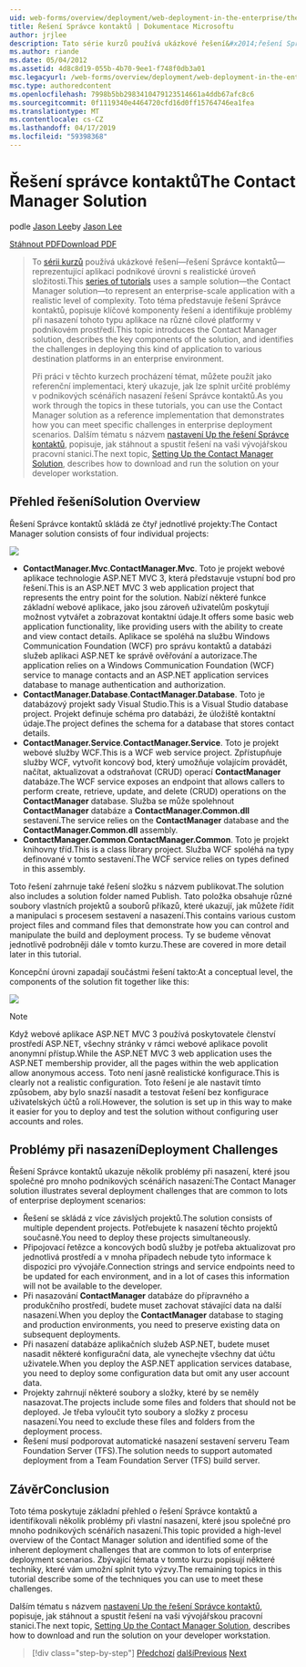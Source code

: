 ```yaml
---
uid: web-forms/overview/deployment/web-deployment-in-the-enterprise/the-contact-manager-solution
title: Řešení Správce kontaktů | Dokumentace Microsoftu
author: jrjlee
description: Tato série kurzů používá ukázkové řešení&#x2014;řešení Správce kontaktů&#x2014;reprezentující aplikaci podnikové úrovni s realistické leve...
ms.author: riande
ms.date: 05/04/2012
ms.assetid: 4d8c8d19-055b-4b70-9ee1-f748f0db3a01
msc.legacyurl: /web-forms/overview/deployment/web-deployment-in-the-enterprise/the-contact-manager-solution
msc.type: authoredcontent
ms.openlocfilehash: 7998b5bb2983410479123514661a4ddb67afc8c6
ms.sourcegitcommit: 0f1119340e4464720cfd16d0ff15764746ea1fea
ms.translationtype: MT
ms.contentlocale: cs-CZ
ms.lasthandoff: 04/17/2019
ms.locfileid: "59398368"
---
```

# <a name="the-contact-manager-solution"></a><span data-ttu-id="3424a-103">Řešení správce kontaktů</span><span class="sxs-lookup"><span data-stu-id="3424a-103">The Contact Manager Solution</span></span>

<span data-ttu-id="3424a-104">podle [Jason Lee](https://github.com/jrjlee)</span><span class="sxs-lookup"><span data-stu-id="3424a-104">by [Jason Lee](https://github.com/jrjlee)</span></span>

[<span data-ttu-id="3424a-105">Stáhnout PDF</span><span class="sxs-lookup"><span data-stu-id="3424a-105">Download PDF</span></span>](https://msdnshared.blob.core.windows.net/media/MSDNBlogsFS/prod.evol.blogs.msdn.com/CommunityServer.Blogs.Components.WeblogFiles/00/00/00/63/56/8130.DeployingWebAppsInEnterpriseScenarios.pdf)

> <span data-ttu-id="3424a-106">To [sérii kurzů](web-deployment-in-the-enterprise.md) používá ukázkové řešení&#x2014;řešení Správce kontaktů&#x2014;reprezentující aplikaci podnikové úrovni s realistické úroveň složitosti.</span><span class="sxs-lookup"><span data-stu-id="3424a-106">This [series of tutorials](web-deployment-in-the-enterprise.md) uses a sample solution&#x2014;the Contact Manager solution&#x2014;to represent an enterprise-scale application with a realistic level of complexity.</span></span> <span data-ttu-id="3424a-107">Toto téma představuje řešení Správce kontaktů, popisuje klíčové komponenty řešení a identifikuje problémy při nasazení tohoto typu aplikace na různé cílové platformy v podnikovém prostředí.</span><span class="sxs-lookup"><span data-stu-id="3424a-107">This topic introduces the Contact Manager solution, describes the key components of the solution, and identifies the challenges in deploying this kind of application to various destination platforms in an enterprise environment.</span></span>
> 
> <span data-ttu-id="3424a-108">Při práci v těchto kurzech procházení témat, můžete použít jako referenční implementaci, který ukazuje, jak lze splnit určité problémy v podnikových scénářích nasazení řešení Správce kontaktů.</span><span class="sxs-lookup"><span data-stu-id="3424a-108">As you work through the topics in these tutorials, you can use the Contact Manager solution as a reference implementation that demonstrates how you can meet specific challenges in enterprise deployment scenarios.</span></span> <span data-ttu-id="3424a-109">Dalším tématu s názvem [nastavení Up the řešení Správce kontaktů](setting-up-the-contact-manager-solution.md), popisuje, jak stáhnout a spustit řešení na vaši vývojářskou pracovní stanici.</span><span class="sxs-lookup"><span data-stu-id="3424a-109">The next topic, [Setting Up the Contact Manager Solution](setting-up-the-contact-manager-solution.md), describes how to download and run the solution on your developer workstation.</span></span>


## <a name="solution-overview"></a><span data-ttu-id="3424a-110">Přehled řešení</span><span class="sxs-lookup"><span data-stu-id="3424a-110">Solution Overview</span></span>

<span data-ttu-id="3424a-111">Řešení Správce kontaktů skládá ze čtyř jednotlivé projekty:</span><span class="sxs-lookup"><span data-stu-id="3424a-111">The Contact Manager solution consists of four individual projects:</span></span>

![](the-contact-manager-solution/_static/image1.png)

- <span data-ttu-id="3424a-112">**ContactManager.Mvc**.</span><span class="sxs-lookup"><span data-stu-id="3424a-112">**ContactManager.Mvc**.</span></span> <span data-ttu-id="3424a-113">Toto je projekt webové aplikace technologie ASP.NET MVC 3, která představuje vstupní bod pro řešení.</span><span class="sxs-lookup"><span data-stu-id="3424a-113">This is an ASP.NET MVC 3 web application project that represents the entry point for the solution.</span></span> <span data-ttu-id="3424a-114">Nabízí některé funkce základní webové aplikace, jako jsou zároveň uživatelům poskytují možnost vytvářet a zobrazovat kontaktní údaje.</span><span class="sxs-lookup"><span data-stu-id="3424a-114">It offers some basic web application functionality, like providing users with the ability to create and view contact details.</span></span> <span data-ttu-id="3424a-115">Aplikace se spoléhá na službu Windows Communication Foundation (WCF) pro správu kontaktů a databázi služeb aplikaci ASP.NET ke správě ověřování a autorizace.</span><span class="sxs-lookup"><span data-stu-id="3424a-115">The application relies on a Windows Communication Foundation (WCF) service to manage contacts and an ASP.NET application services database to manage authentication and authorization.</span></span>
- <span data-ttu-id="3424a-116">**ContactManager.Database**.</span><span class="sxs-lookup"><span data-stu-id="3424a-116">**ContactManager.Database**.</span></span> <span data-ttu-id="3424a-117">Toto je databázový projekt sady Visual Studio.</span><span class="sxs-lookup"><span data-stu-id="3424a-117">This is a Visual Studio database project.</span></span> <span data-ttu-id="3424a-118">Projekt definuje schéma pro databázi, že úložiště kontaktní údaje.</span><span class="sxs-lookup"><span data-stu-id="3424a-118">The project defines the schema for a database that stores contact details.</span></span>
- <span data-ttu-id="3424a-119">**ContactManager.Service**.</span><span class="sxs-lookup"><span data-stu-id="3424a-119">**ContactManager.Service**.</span></span> <span data-ttu-id="3424a-120">Toto je projekt webové služby WCF.</span><span class="sxs-lookup"><span data-stu-id="3424a-120">This is a WCF web service project.</span></span> <span data-ttu-id="3424a-121">Zpřístupňuje služby WCF, vytvořit koncový bod, který umožňuje volajícím provádět, načítat, aktualizovat a odstraňovat (CRUD) operací **ContactManager** databáze.</span><span class="sxs-lookup"><span data-stu-id="3424a-121">The WCF service exposes an endpoint that allows callers to perform create, retrieve, update, and delete (CRUD) operations on the **ContactManager** database.</span></span> <span data-ttu-id="3424a-122">Služba se může spolehnout **ContactManager** databáze a **ContactManager.Common.dll** sestavení.</span><span class="sxs-lookup"><span data-stu-id="3424a-122">The service relies on the **ContactManager** database and the **ContactManager.Common.dll** assembly.</span></span>
- <span data-ttu-id="3424a-123">**ContactManager.Common**.</span><span class="sxs-lookup"><span data-stu-id="3424a-123">**ContactManager.Common**.</span></span> <span data-ttu-id="3424a-124">Toto je projekt knihovny tříd.</span><span class="sxs-lookup"><span data-stu-id="3424a-124">This is a class library project.</span></span> <span data-ttu-id="3424a-125">Služba WCF spoléhá na typy definované v tomto sestavení.</span><span class="sxs-lookup"><span data-stu-id="3424a-125">The WCF service relies on types defined in this assembly.</span></span>

<span data-ttu-id="3424a-126">Toto řešení zahrnuje také řešení složku s názvem publikovat.</span><span class="sxs-lookup"><span data-stu-id="3424a-126">The solution also includes a solution folder named Publish.</span></span> <span data-ttu-id="3424a-127">Tato položka obsahuje různé soubory vlastních projektů a souborů příkazů, které ukazují, jak můžete řídit a manipulaci s procesem sestavení a nasazení.</span><span class="sxs-lookup"><span data-stu-id="3424a-127">This contains various custom project files and command files that demonstrate how you can control and manipulate the build and deployment process.</span></span> <span data-ttu-id="3424a-128">Ty se budeme věnovat jednotlivě podrobněji dále v tomto kurzu.</span><span class="sxs-lookup"><span data-stu-id="3424a-128">These are covered in more detail later in this tutorial.</span></span>

<span data-ttu-id="3424a-129">Koncepční úrovni zapadají součástmi řešení takto:</span><span class="sxs-lookup"><span data-stu-id="3424a-129">At a conceptual level, the components of the solution fit together like this:</span></span>

![](the-contact-manager-solution/_static/image2.png)

> [!NOTE]
> <span data-ttu-id="3424a-130">Když webové aplikace ASP.NET MVC 3 používá poskytovatele členství prostředí ASP.NET, všechny stránky v rámci webové aplikace povolit anonymní přístup.</span><span class="sxs-lookup"><span data-stu-id="3424a-130">While the ASP.NET MVC 3 web application uses the ASP.NET membership provider, all the pages within the web application allow anonymous access.</span></span> <span data-ttu-id="3424a-131">Toto není jasně realistické konfigurace.</span><span class="sxs-lookup"><span data-stu-id="3424a-131">This is clearly not a realistic configuration.</span></span> <span data-ttu-id="3424a-132">Toto řešení je ale nastavit tímto způsobem, aby bylo snazší nasadit a testovat řešení bez konfigurace uživatelských účtů a rolí.</span><span class="sxs-lookup"><span data-stu-id="3424a-132">However, the solution is set up in this way to make it easier for you to deploy and test the solution without configuring user accounts and roles.</span></span>


## <a name="deployment-challenges"></a><span data-ttu-id="3424a-133">Problémy při nasazení</span><span class="sxs-lookup"><span data-stu-id="3424a-133">Deployment Challenges</span></span>

<span data-ttu-id="3424a-134">Řešení Správce kontaktů ukazuje několik problémy při nasazení, které jsou společné pro mnoho podnikových scénářích nasazení:</span><span class="sxs-lookup"><span data-stu-id="3424a-134">The Contact Manager solution illustrates several deployment challenges that are common to lots of enterprise deployment scenarios:</span></span>

- <span data-ttu-id="3424a-135">Řešení se skládá z více závislých projektů.</span><span class="sxs-lookup"><span data-stu-id="3424a-135">The solution consists of multiple dependent projects.</span></span> <span data-ttu-id="3424a-136">Potřebujete k nasazení těchto projektů současně.</span><span class="sxs-lookup"><span data-stu-id="3424a-136">You need to deploy these projects simultaneously.</span></span>
- <span data-ttu-id="3424a-137">Připojovací řetězce a koncových bodů služby je potřeba aktualizovat pro jednotlivá prostředí a v mnoha případech nebude tyto informace k dispozici pro vývojáře.</span><span class="sxs-lookup"><span data-stu-id="3424a-137">Connection strings and service endpoints need to be updated for each environment, and in a lot of cases this information will not be available to the developer.</span></span>
- <span data-ttu-id="3424a-138">Při nasazování **ContactManager** databáze do přípravného a produkčního prostředí, budete muset zachovat stávající data na další nasazení.</span><span class="sxs-lookup"><span data-stu-id="3424a-138">When you deploy the **ContactManager** database to staging and production environments, you need to preserve existing data on subsequent deployments.</span></span>
- <span data-ttu-id="3424a-139">Při nasazení databáze aplikačních služeb ASP.NET, budete muset nasadit některé konfigurační data, ale vynechejte všechny dat účtu uživatele.</span><span class="sxs-lookup"><span data-stu-id="3424a-139">When you deploy the ASP.NET application services database, you need to deploy some configuration data but omit any user account data.</span></span>
- <span data-ttu-id="3424a-140">Projekty zahrnují některé soubory a složky, které by se neměly nasazovat.</span><span class="sxs-lookup"><span data-stu-id="3424a-140">The projects include some files and folders that should not be deployed.</span></span> <span data-ttu-id="3424a-141">Je třeba vyloučit tyto soubory a složky z procesu nasazení.</span><span class="sxs-lookup"><span data-stu-id="3424a-141">You need to exclude these files and folders from the deployment process.</span></span>
- <span data-ttu-id="3424a-142">Řešení musí podporovat automatické nasazení sestavení serveru Team Foundation Server (TFS).</span><span class="sxs-lookup"><span data-stu-id="3424a-142">The solution needs to support automated deployment from a Team Foundation Server (TFS) build server.</span></span>

## <a name="conclusion"></a><span data-ttu-id="3424a-143">Závěr</span><span class="sxs-lookup"><span data-stu-id="3424a-143">Conclusion</span></span>

<span data-ttu-id="3424a-144">Toto téma poskytuje základní přehled o řešení Správce kontaktů a identifikovali několik problémy při vlastní nasazení, které jsou společné pro mnoho podnikových scénářích nasazení.</span><span class="sxs-lookup"><span data-stu-id="3424a-144">This topic provided a high-level overview of the Contact Manager solution and identified some of the inherent deployment challenges that are common to lots of enterprise deployment scenarios.</span></span> <span data-ttu-id="3424a-145">Zbývající témata v tomto kurzu popisují některé techniky, které vám umožní splnit tyto výzvy.</span><span class="sxs-lookup"><span data-stu-id="3424a-145">The remaining topics in this tutorial describe some of the techniques you can use to meet these challenges.</span></span>

<span data-ttu-id="3424a-146">Dalším tématu s názvem [nastavení Up the řešení Správce kontaktů](setting-up-the-contact-manager-solution.md), popisuje, jak stáhnout a spustit řešení na vaši vývojářskou pracovní stanici.</span><span class="sxs-lookup"><span data-stu-id="3424a-146">The next topic, [Setting Up the Contact Manager Solution](setting-up-the-contact-manager-solution.md), describes how to download and run the solution on your developer workstation.</span></span>

> [!div class="step-by-step"]
> <span data-ttu-id="3424a-147">[Předchozí](web-deployment-in-the-enterprise.md)
> [další](setting-up-the-contact-manager-solution.md)</span><span class="sxs-lookup"><span data-stu-id="3424a-147">[Previous](web-deployment-in-the-enterprise.md)
[Next](setting-up-the-contact-manager-solution.md)</span></span>
